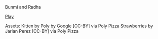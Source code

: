 Bunmi and Radha

[Play](https://radha-cal.github.io/game615-spring2023-07/exercise07/play)


Assets:
Kitten by Poly by Google [CC-BY] via Poly Pizza
Strawberries by Jarlan Perez [CC-BY] via Poly Pizza

